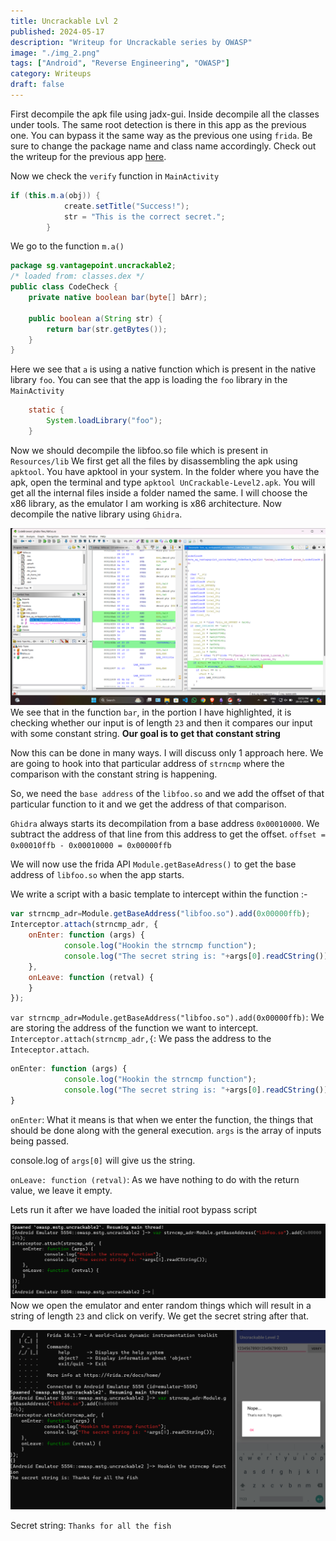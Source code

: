 ```yaml
---
title: Uncrackable Lvl 2
published: 2024-05-17
description: "Writeup for Uncrackable series by OWASP"
image: "./img_2.png"
tags: ["Android", "Reverse Engineering", "OWASP"]
category: Writeups
draft: false
---
```


First decompile the apk file using jadx-gui. Inside decompile all the classes under tools.
The same root detection is there in this app as the previous one. You can bypass it the same way as the previous one using `frida`.  Be sure to change the package name and class name accordingly. Check out the writeup for the previous app [here](https://irregular-25.vercel.app/posts/uncrackable-lvl-1/solution/).

Now we check the `verify` function in `MainActivity`
```java
if (this.m.a(obj)) {
            create.setTitle("Success!");
            str = "This is the correct secret.";
        }
```
We go to the function `m.a()`
```java
package sg.vantagepoint.uncrackable2;
/* loaded from: classes.dex */
public class CodeCheck {
    private native boolean bar(byte[] bArr);

    public boolean a(String str) {
        return bar(str.getBytes());
    }
}
```
Here we see that `a` is using a native function which is present in the native library `foo`. You can see that the app is loading the `foo` library in the `MainActivity`
```java
    static {
        System.loadLibrary("foo");
    }
```
Now we should decompile the libfoo.so file which is present in `Resources/lib`
We first get all the files by disassembling the apk using `apktool`. You have apktool in your system. In the folder where you have the apk, open the terminal and type `apktool UnCrackable-Level2.apk`. You will get all the internal files inside a folder named the same. I will choose the x86 library, as the emulator I am working is x86 architecture. Now decompile the native library using `Ghidra`.

![](Images/bar_func.png)
We see that in the function `bar`, in the portion I have highlighted, it is checking whether our input is of length `23` and then it compares our input with some constant string. **Our goal is to get that constant string**

Now this can be done in many ways. I will discuss only 1 approach here. We are going to hook into that particular address of `strncmp` where the comparison with the constant string is happening.

So, we need the `base address` of the `libfoo.so` and we add the offset of that particular function to it and we get the address of that comparison.

`Ghidra` always starts its decompilation from a base address `0x00010000`. We subtract the address of that line from this address to get the offset.
`offset = 0x00010ffb - 0x00010000 = 0x00000ffb`

We will now use the frida API `Module.getBaseAdress()` to get the base address of `libfoo.so` when the app starts.

We write a script with a basic template to intercept within the function :-
```js
var strncmp_adr=Module.getBaseAddress("libfoo.so").add(0x00000ffb);
Interceptor.attach(strncmp_adr, {
    onEnter: function (args) {
            console.log("Hookin the strncmp function");
            console.log("The secret string is: "+args[0].readCString());
    },
    onLeave: function (retval) {
    }
});
```

`var strncmp_adr=Module.getBaseAddress("libfoo.so").add(0x00000ffb)`: We are storing the address of the function we want to intercept.
`Interceptor.attach(strncmp_adr,{`: We pass the address to the `Inteceptor.attach`. 
```js
onEnter: function (args) {
            console.log("Hookin the strncmp function");
            console.log("The secret string is: "+args[0].readCString());
}
```
`onEnter`: What it means is that when we enter the function, the things that should be done along with the general execution. `args` is the array of inputs being passed.

console.log of `args[0]` will give us the string.

`onLeave: function (retval)`: As we have nothing to do with the return value, we leave it empty.

Lets run it after we have loaded the initial root bypass script

![](Images/func_hook.png)
Now we open the emulator and enter random things which will result in a string of length `23` and click on verify. We get the secret string after that.

![](Images/ans.png)

Secret string: `Thanks for all the fish`